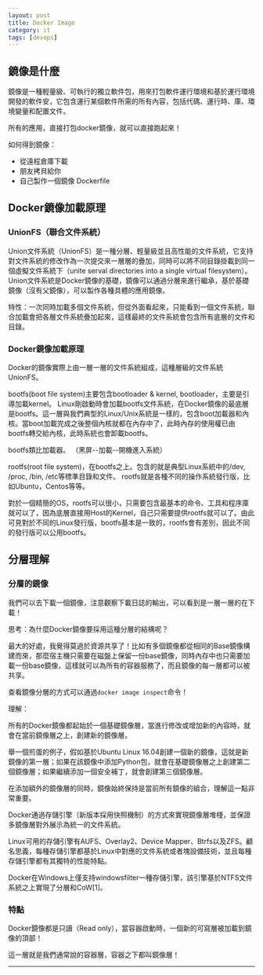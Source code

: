 ```yaml
---
layout: post
title: Docker Image
category: it
tags: [devops]
---
```


## 鏡像是什麼

鏡像是一種輕量級、可執行的獨立軟件包，用來打包軟件運行環境和基於運行環境開發的軟件安，它包含運行某個軟件所需的所有內容，包括代碼、運行時、庫、環境變量和配置文件。

所有的應用，直接打包docker鏡像，就可以直接跑起來！

如何得到鏡像：
- 從遠程倉庫下載
- 朋友拷貝給你
- 自己製作一個鏡像 Dockerfile

## Docker鏡像加載原理

### UnionFS（聯合文件系統）

Union文件系統（UnionFS）是一種分層、輕量級並且高性能的文件系統，它支持對文件系統的修改作為一次提交來一層層的疊加，同時可以將不同目錄掛載到同一個虛擬文件系統下（unite serval directories into a single virtual filesystem）。 Union文件系統是Docker鏡像的基礎，鏡像可以通過分層來進行繼承，基於基礎鏡像（沒有父鏡像），可以製作各種具體的應用鏡像。

特性：一次同時加載多個文件系統，但從外面看起來，只能看到一個文件系統，聯合加載會把各層文件系統疊加起來，這樣最終的文件系統會包含所有底層的文件和目錄。

### Docker鏡像加載原理

Docker的鏡像實際上由一層一層的文件系統組成，這種層級的文件系統UnionFS。

bootfs(boot file system)主要包含bootloader & kernel, bootloader，主要是引導加載kernel。 Linux剛啟動時會加載bootfs文件系統，在Docker鏡像的最底層是bootfs。這一層與我們典型的Linux/Unix系統是一樣的，包含boot加載器和內核。當boot加載完成之後整個內核就都在內存中了，此時內存的使用權已由bootfs轉交給內核，此時系統也會卸載bootfs。

bootfs類比加載器。 （黑屏--加載--開機進入系統）

rootfs(root file system)，在bootfs之上。包含的就是典型Linux系統中的/dev, /proc, /bin, /etc等標準目錄和文件。 rootfs就是各種不同的操作系統發行版，比如Ubuntu，Centos等等。

對於一個精簡的OS，rootfs可以很小，只需要包含最基本的命令、工具和程序庫就可以了，因為底層直接用Host的Kernel，自己只需要提供rootfs就可以了。由此可見對於不同的Linux發行版，bootfs基本是一致的，rootfs會有差別，因此不同的發行版可以公用bootfs。

## 分層理解

### 分層的鏡像

我們可以去下載一個鏡像，注意觀察下載日誌的輸出，可以看到是一層一層的在下載！

思考：為什麼Docker鏡像要採用這種分層的結構呢？

最大的好處，我覺得莫過於資源共享了！比如有多個鏡像都從相同的Base鏡像構建而來，那麼宿主機只需要在磁盤上保留一份base鏡像，同時內存中也只需要加載一份base鏡像，這樣就可以為所有的容器服務了，而且鏡像的每一層都可以被共享。

查看鏡像分層的方式可以通過`docker image inspect`命令！

理解：

所有的Docker鏡像都起始於一個基礎鏡像層，當進行修改或增加新的內容時，就會在當前鏡像層之上，創建新的鏡像層。

舉一個煎蛋的例子，假如基於Ubuntu Linux 16.04創建一個新的鏡像，這就是新鏡像的第一層；如果在該鏡像中添加Python包，就會在基礎鏡像層之上創建第二個鏡像層；如果繼續添加一個安全補丁，就會創建第三個鏡像層。

在添加額外的鏡像層的同時，鏡像始終保持是當前所有鏡像的組合，理解這一點非常重要。

Docker通過存儲引擎（新版本採用快照機制）的方式來實現鏡像層堆棧，並保證多鏡像層對外展示為統一的文件系統。

Linux可用的存儲引擎有AUFS、Overlay2、Device Mapper、Btrfs以及ZFS。顧名思義，每種存儲引擎都基於Linux中對應的文件系統或者塊設備技術，並且每種存儲引擎都有其獨特的性能特點。

Docker在Windows上僅支持windowsfilter一種存儲引擎，該引擎基於NTFS文件系統之上實現了分層和CoW[1]。

### 特點

Docker鏡像都是只讀（Read only），當容器啟動時，一個新的可寫層被加載到鏡像的頂部！

這一層就是我們通常說的容器層，容器之下都叫鏡像層！

---